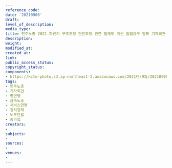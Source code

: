 ```yaml
---
reference_code: 
date: '20210908'
draft: 
level_of_description: 
media_type: 
title: 민주노총 2021 하반기 구조조정 현안투쟁 관련 법제도 개선 입법요구 발표 기자회견
description: 
weight: 
modified_at: 
created_at: 
link: 
public_access_status: 
copyright_status: 
components:
- https://kctu-photo.s3.ap-northeast-2.amazonaws.com/2021년/9월/20210908-민주노총+2021+하반기+구조조정+현안투쟁+관련+법제도+개선+입법요구+발표+기자회견_민주노총_기자회견_총연맹_금속노조_서비스연맹_정치정책_노조탄압_총파업/_R6X0248.jpg
tags:
- 민주노총
- 기자회견
- 총연맹
- 금속노조
- 서비스연맹
- 정치정책
- 노조탄압
- 총파업
creators:
- 
subjects:
- 
sources:
- 
venues:
- 
---
```

